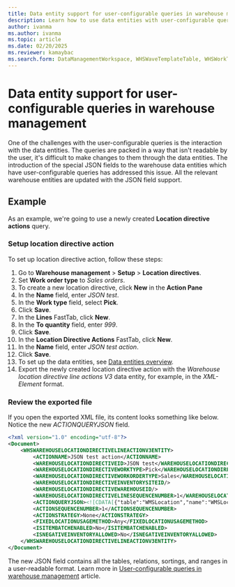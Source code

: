 ```yaml
---
title: Data entity support for user-configurable queries in warehouse management
description: Learn how to use data entities with user-configurable queries in warehouse management.
author: ivanma
ms.author: ivanma
ms.topic: article
ms.date: 02/20/2025
ms.reviewer: kamaybac
ms.search.form: DataManagementWorkspace, WHSWaveTemplateTable, WHSWorkTemplateTable, WHSLocDirTable, WHSLaborStandards, WHSDocumentRouting, WHSWaveLabelTemplate, WHSWaveLabelLayout, WHSLabelLayoutDataSource, WHSContainerLabelRouting, WHSWaveFilterTable, WHSRFMenuItem, WHSClusterProfile, WHSLoadBuildTemplate, WHSCrossDockingTemplate, WHSContainerizationTable, WHSReplenishmentTemplates, WHSSlotTemplate, WHSOutboundSortTemplate, WHSCycleCountPlan, WHSCycleCountThreshold, WHSShipConsolidationPolicy, WHSShipConsolidationTemplate
---
```


# Data entity support for user-configurable queries in warehouse management

One of the challenges with the user-configurable queries is the interaction with the data entities. The queries are packed in a way that isn't readable by the user, it's difficult to make changes to them through the data entities. The introduction of the special JSON fields to the warehouse data entities which have user-configurable queries has addressed this issue. All the relevant warehouse entities are updated with the JSON field support.

## Example

As an example, we're going to use a newly created **Location directive actions** query.

### Setup location directive action

To set up location directive action, follow these steps:
1. Go to **Warehouse management** > **Setup** > **Location directives**.
2. Set **Work order type** to *Sales orders*.
3. To create a new location directive, click **New** in the **Action Pane** 
4. In the **Name** field, enter *JSON test*.
5. In the **Work type** field, select **Pick**.
6. Click **Save**.
7. In the **Lines** FastTab, click **New**.
8. In the **To quantity** field, enter *999*.
9. Click **Save**.
10. In the **Location Directive Actions** FastTab, click **New**.
11. In the **Name** field, enter *JSON test action*.
12. Click **Save**.
13. To set up the data entities, see [Data entities overview](../../fin-ops-core/dev-itpro/data-entities/data-entities.md).
14. Export the newly created location directive action with the *Warehouse location directive line actions V3* data entity, for example, in the *XML-Element* format.

### Review the exported file

If you open the exported XML file, its content looks something like below. Notice the new *ACTIONQUERYJSON* field.

```xml
<?xml version="1.0" encoding="utf-8"?>
<Document>
	<WHSWAREHOUSELOCATIONDIRECTIVELINEACTIONV3ENTITY>
		<ACTIONNAME>JSON test action</ACTIONNAME>
		<WAREHOUSELOCATIONDIRECTIVEID>JSON test</WAREHOUSELOCATIONDIRECTIVEID>
		<WAREHOUSELOCATIONDIRECTIVEWORKTYPE>Pick</WAREHOUSELOCATIONDIRECTIVEWORKTYPE>
		<WAREHOUSELOCATIONDIRECTIVEWORKORDERTYPE>Sales</WAREHOUSELOCATIONDIRECTIVEWORKORDERTYPE>
		<WAREHOUSELOCATIONDIRECTIVEINVENTORYSITEID/>
		<WAREHOUSELOCATIONDIRECTIVEWAREHOUSEID/>
		<WAREHOUSELOCATIONDIRECTIVELINESEQUENCENUMBER>1</WAREHOUSELOCATIONDIRECTIVELINESEQUENCENUMBER>
		<ACTIONQUERYJSON><![CDATA[{"table":"WMSLocation","name":"WMSLocation","firstOnly":false,"fetchMode":1,"type":"InnerJoin","fields":["inventLocationId","LocProfileId","wMSLocationId"],"links":[],"ranges":[{"field":"wMSLocationId","rangeStatus":"Open"},{"field":"inventLocationId","rangeStatus":"Locked"}],"joins":[{"table":"InventSum","name":"InventSum","firstOnly":false,"fetchMode":0,"type":"InnerJoin","fields":["configId","InventBatchId","InventColorId","InventDimension1","InventDimension10","InventDimension11","InventDimension12","InventDimension2","InventDimension3","InventDimension4","InventDimension5","InventDimension6","InventDimension7","InventDimension8","InventDimension9","InventDimId","InventGtdId_RU","InventLocationId","InventOwnerId_RU","InventProfileId_RU","InventSerialId","InventSiteId","InventSizeId","InventStatusId","InventStyleId","InventVersionId","ItemId","LicensePlateId","PhysicalInvent","wMSLocationId","wMSPalletId"],"links":[{"field":"inventLocationId","relatedField":"InventLocationId","table":"WMSLocation","relatedTable":"InventSum","joinRelation":""},{"field":"wMSLocationId","relatedField":"wMSLocationId","table":"WMSLocation","relatedTable":"InventSum","joinRelation":""}],"ranges":[{"field":"PhysicalInvent","value":">0","rangeStatus":"Locked"},{"field":"ItemId","rangeStatus":"Open"},{"field":"ClosedQty","value":"No","rangeStatus":"Locked"}]}]}]]></ACTIONQUERYJSON>
		<ACTIONSEQUENCENUMBER>1</ACTIONSEQUENCENUMBER>
		<ACTIONSTRATEGY>None</ACTIONSTRATEGY>
		<FIXEDLOCATIONUSAGEMETHOD>Any</FIXEDLOCATIONUSAGEMETHOD>
		<ISITEMBATCHENABLED>No</ISITEMBATCHENABLED>
		<ISNEGATIVEINVENTORYALLOWED>No</ISNEGATIVEINVENTORYALLOWED>
	</WHSWAREHOUSELOCATIONDIRECTIVELINEACTIONV3ENTITY>
</Document>
```

The new JSON field contains all the tables, relations, sortings, and ranges in a user-readable format. Learn more in [User-configurable queries in warehouse management](user-configurable-queries-in-warehouse-management.md) article.
